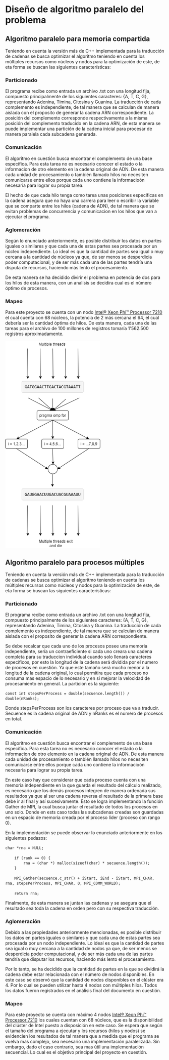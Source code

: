 # Diseño de algoritmo paralelo del problema

## Algoritmo paralelo para memoria compartida

Teniendo en cuenta la versión más de C++ implementada para la traducción de cadenas se busca optimizar el algoritmo teniendo en cuenta los múltiples recursos como núcleos y nodos para la optimización de este, de eta forma se buscan las siguientes características:

### Particionado

El programa recibe como entrada un archivo .txt con una longitud fija, compuesto principalmente de los siguientes caracteres: {A, T, C, G}, representando Adenina, Timina, Citosina y Guanina. La traducción de cada complemento es independiente, de tal manera que se calculan de manera aislada con el proposito de generar la cadena ARN correspondiente. La posición del complemento corresponde respectivamente a la misma posición del complemento traducido en la cadena ARN, de esta manera se puede implementar una partición de la cadena inicial para procesar de manera paralela cada subcadena generada.

### Comunicación

El algoritmo en cuestión busca encontrar el complemento de una base especifica. Para esta tarea no es necesario conocer el estado o la informacion de otro elemento en la cadena original de ADN. De esta manera cada unidad de procesamiento o también llamado hilos no necesiten comunicarse entre ellos porque cada uno contiene la informacioón necesaria para lograr su propia tarea.

El hecho de que cada hilo tenga como tarea unas posiciones especificas en la cadena asegura que no haya una carrera para leer o escribir la variable que se comparte entre los hilos (cadena de ADN), de tal manera que se evitan problemas de concurrencia y comunicacion en los hilos que van a ejecutar el programa.

### Aglomeración

Según lo enunciado anteriormente, es posible distribuir los datos en partes iguales o similares y que cada una de estas partes sea procesada por un núcleo independiente. Lo ideal es que la cantidad de partes sea igual o muy cercana a la cantidad de núcleos ya que, de ser menos se desperdicia poder computacional, y de ser más cada una de las partes tendría una disputa de recursos, haciendo más lento el procesamiento.

De esta manera se ha decidido divirir el problema en potencia de dos para los hilos de esta manera, con un analisis se decidira cual es el número óptimo de procesos. 

### Mapeo

Para este proyecto se cuenta con un nodo [Intel® Xeon Phi™ Processor 7210](https://ark.intel.com/content/www/us/en/ark/products/94033/intel-xeon-phi-processor-7210-16gb-1-30-ghz-64-core.html) el cual cuenta con 68 núcleos, la potencia de 2 más cercana el 64, el cual debería ser la cantidad óptima de hilos. De esta manera, cada una de las tareas para el archivo de 100 millones de registros tomaría 1'562.500 registros aproximadamente.

![SIMD](SIMD.png)

## Algoritmo paralelo para procesos múltiples

Teniendo en cuenta la versión más de C++ implementada para la traducción de cadenas se busca optimizar el algoritmo teniendo en cuenta los múltiples recursos como núcleos y nodos para la optimización de este, de eta forma se buscan las siguientes características:

### Particionado

El programa recibe como entrada un archivo .txt con una longitud fija, compuesto principalmente de los siguientes caracteres: {A, T, C, G}, representando Adenina, Timina, Citosina y Guanina. La traducción de cada complemento es independiente, de tal manera que se calculan de manera aislada con el proposito de generar la cadena ARN correspondiente.

Se debe recalcar que cada uno de los procesos posee una memoria independiente, sería un contraeficiente si cada uno creara una cadena completa para su traduccion individual cuando solo llenará caracteres específicos, por esto la longitud de la cadena será dividida por el numero de procesos en cuestión. Ya que este tamaño será mucho menor a la longitud de la cadena original, lo cual permitira que cada proceso no consuma mas espacio de lo necesario y en si mejorar la velocidad de procesamiento en general. La particion es la siguiente:

````
const int stepsPerProcess = double(secuence.length()) / double(nRanks);
````

Donde stepsPerProcess son los caracteres por proceso que va a traducir. Secuence es la cadena original de ADN y nRanks es el numero de procesos en total.

### Comunicación

El algoritmo en cuestión busca encontrar el complemento de una base especifica. Para esta tarea no es necesario conocer el estado o la informacion de otro elemento en la cadena original de ADN. De esta manera cada unidad de procesamiento o también llamado hilos no necesiten comunicarse entre ellos porque cada uno contiene la informacioón necesaria para lograr su propia tarea.

En este caso hay que considerar que cada proceso cuenta con una memoria independiente en la que guarda el resultado del cálculo realizado, es necesario que los demás procesos integren de manera ordenada sus resultados ya que al ser una cadena reversa el resultado de la primera base debe ir al final y así sucesivamente. Esto se logra implementando la función Gather de MPI, la cual busca juntar el resultado de todos los procesos en uno solo. Donde en ests caso todas las subcadenas creadas son guardadas en un espacio de memoria creada por el proceso líder (proceso con rango 0).

En la implementación se puede observar lo enunciado anteriormente en los siguientes pedazos:

````
char *rna = NULL;

    if (rank == 0) {
        rna = (char *) malloc(sizeof(char) * secuence.length());
    }

    MPI_Gather(secuence.c_str() + iStart, iEnd - iStart, MPI_CHAR, rna, stepsPerProcess, MPI_CHAR, 0, MPI_COMM_WORLD);

    return rna;
````

Finalmente, de esta manera se juntan las cadenas y se asegura que el resultado sea toda la cadena en orden pero con su respectiva traducción.

### Aglomeración

Debido a las propiedades anteriormente mencionadas, es posible distribuir los datos en partes iguales o similares y que cada una de estas partes sea procesada por un nodo independiente. Lo ideal es que la cantidad de partes sea igual o muy cercana a la cantidad de nodos ya que, de ser menos se desperdicia poder computacional, y de ser más cada una de las partes tendría que disputar los recursos, haciendo más lento el procesamiento.

Por lo tanto, se ha decidido que la cantidad de partes en la que se dividirá la cadena debe estar relacionada con el número de nodos disponibles. En este caso se observó que la cantidad de nodos disponibles en el clúster era 4. Por lo cual se pueden utilizar hasta 4 nodos con múltiples hilos. Todos los datos fueron registrados en el análisis final del documento en cuestión.

### Mapeo

Para este proyecto se cuenta con máximo 4 nodos [Intel® Xeon Phi™ Processor 7210](https://ark.intel.com/content/www/us/en/ark/products/94033/intel-xeon-phi-processor-7210-16gb-1-30-ghz-64-core.html) los cuales cuentan con 68 núcleos, que es la disponibilidad del clúster de Intel puesto a disposición en este caso.
Se espera que según el tamaño del programa a ejecutar y los recursos (hilos y nodos) se evidencien los resultados de tal manera que a medida que el programa se vuelva mas complejo, sea necesario una implementación paralelizada. Sin embargo, dado el caso contrario, sea mas útil una implementación secuencial. Lo cual es el objetivo principal del proyecto en cuestión.
